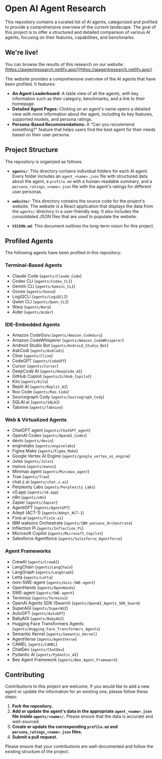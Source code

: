 # Open AI Agent Research

This repository contains a curated list of AI agents, categorized and profiled to provide a comprehensive overview of the current landscape. The goal of this project is to offer a structured and detailed comparison of various AI agents, focusing on their features, capabilities, and benchmarks.

## We're live!

You can browse the results of this research on our website: [https://aiagentresearch.netlify.app/](https://aiagentresearch.netlify.app/)

The website provides a comprehensive overview of the AI agents that have been profiled. It features:

*   **An Agent Leaderboard:** A table view of all the agents, with key information such as their category, benchmarks, and a link to their homepage.
*   **Detailed Agent Pages:** Clicking on an agent's name opens a detailed view with more information about the agent, including its key features, supported models, and persona ratings.
*   **Persona-Based Recommendations:** A "Can you recommend something?" feature that helps users find the best agent for their needs based on their user persona.

## Project Structure

The repository is organized as follows:

- **`agents/`**: This directory contains individual folders for each AI agent. Every folder includes an `agent_<name>.json` file with structured data about the agent, a `profile.md` with a human-readable summary, and a `persona_ratings_<name>.json` file with the agent's ratings for different user personas.

- **`website/`**: This directory contains the source code for the project's website. The website is a React application that displays the data from the `agents/` directory in a user-friendly way. It also includes the consolidated JSON files that are used to populate the website.

- **`VISION.md`**: This document outlines the long-term vision for this project.

## Profiled Agents

The following agents have been profiled in this repository:

### Terminal-Based Agents
- Claude Code (`agents/Claude_Code`)
- Codex CLI (`agents/Codex_CLI`)
- Gemini CLI (`agents/Gemini_CLI`)
- Goose (`agents/Goose`)
- LogiQCLI (`agents/LogiQCLI`)
- Qwen CLI (`agents/Qwen_CLI`)
- Warp (`agents/Warp`)
- Aider (`agents/Aider`)

### IDE-Embedded Agents
- Amazon CodeGuru (`agents/Amazon_CodeGuru`)
- Amazon CodeWhisperer (`agents/Amazon_CodeWhisperer`)
- Android Studio Bot (`agents/Android_Studio_Bot`)
- AskCodi (`agents/AskCodi`)
- Cline (`agents/Cline`)
- CodeGPT (`agents/CodeGPT`)
- Cursor (`agents/Cursor`)
- DeepCode AI (`agents/DeepCode_AI`)
- GitHub Copilot (`agents/GitHub_Copilot`)
- Kilo (`agents/Kilo`)
- Replit AI (`agents/Replit_AI`)
- Roo Code (`agents/Roo_Code`)
- Sourcegraph Cody (`agents/Sourcegraph_Cody`)
- SQLAI.ai (`agents/SQLAI`)
- Tabnine (`agents/Tabnine`)

### Web & Virtualized Agents
- ChatGPT agent (`agents/ChatGPT_agent`)
- OpenAI Codex (`agents/OpenAI_Codex`)
- devin (`agents/devin`)
- enginelabs (`agents/enginelabs`)
- Figma Make (`agents/Figma_Make`)
- Google Vertex AI Engine (`agents/google_vertex_ai_engine`)
- Jules (`agents/Jules`)
- manus (`agents/manus`)
- Minimax agent (`agents/Minimax_agent`)
- Trae (`agents/Trae`)
- chat.z.ai (`agents/chat.z.ai`)
- Perplexity Labs (`agents/Perplexity_Labs`)
- v0.app (`agents/v0.app`)
- n8n (`agents/n8n`)
- Zapier (`agents/Zapier`)
- AgentGPT (`agents/AgentGPT`)
- Adept (ACT-1) (`agents/Adept_ACT-1`)
- Fixie.ai (`agents/Fixie.ai`)
- IBM watsonx Orchestrate (`agents/IBM_watsonx_Orchestrate`)
- Inflection Pi (`agents/Inflection_Pi`)
- Microsoft Copilot (`agents/Microsoft_Copilot`)
- Salesforce Agentforce (`agents/Salesforce_Agentforce`)

### Agent Frameworks
- CrewAI (`agents/CrewAI`)
- LangChain (`agents/LangChain`)
- LangGraph (`agents/LangGraph`)
- Letta (`agents/Letta`)
- mini-SWE-agent (`agents/mini-SWE-agent`)
- OpenHands (`agents/OpenHands`)
- SWE-agent (`agents/SWE-agent`)
- Terminus (`agents/Terminus`)
- OpenAI Agents SDK (Swarm) (`agents/OpenAI_Agents_SDK_Swarm`)
- SuperAGI (`agents/SuperAGI`)
- AutoGPT (`agents/AutoGPT`)
- BabyAGI (`agents/BabyAGI`)
- Hugging Face Transformers Agents (`agents/Hugging_Face_Transformers_Agents`)
- Semantic Kernel (`agents/Semantic_Kernel`)
- AgentVerse (`agents/AgentVerse`)
- CAMEL (`agents/CAMEL`)
- ChatDev (`agents/ChatDev`)
- Pydantic AI (`agents/Pydantic_AI`)
- Bee Agent Framework (`agents/Bee_Agent_Framework`)

## Contributing

Contributions to this project are welcome. If you would like to add a new agent or update the information for an existing one, please follow these steps:

1.  **Fork the repository.**
2.  **Add or update the agent's data in the appropriate `agent_<name>.json` file inside `agents/<name>/`.** Please ensure that the data is accurate and well-sourced.
3.  **Create or update the corresponding `profile.md` and `persona_ratings_<name>.json` files.**
4.  **Submit a pull request.**

Please ensure that your contributions are well-documented and follow the existing structure of the project.
